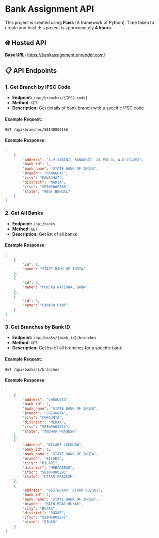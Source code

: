 # Bank Assignment API

This project is created using **Flask** (A framework of Python). Time taken to create and host this project is approximately **4 hours**.

## 🌐 Hosted API
**Base URL:** https://bankassignment.onrender.com/

## 📋 API Endpoints

### 1. Get Branch by IFSC Code

- **Endpoint:** `/api/branches/{IFSC-code}`
- **Method:** `GET`
- **Description:** Get details of bank branch with a specific IFSC code

#### Example Request:
```
GET /api/branches/SBIN0000166
```

#### Example Response:
```json
[
    {
        "address": "S.V.SARANI, RANAGHAT, 24 PGS N, W.B-741201",
        "bank_id": 1,
        "bank_name": "STATE BANK OF INDIA",
        "branch": "RANAGHAT",
        "city": "RANAGHAT",
        "district": "NADIA",
        "ifsc": "SBIN0000166",
        "state": "WEST BENGAL"
    }
]
```

### 2. Get All Banks

- **Endpoint:** `/api/banks`
- **Method:** `GET`
- **Description:** Get list of all banks

#### Example Response:
```json
[
    {
        "id": 1,
        "name": "STATE BANK OF INDIA"
    },
    {
        "id": 2,
        "name": "PUNJAB NATIONAL BANK"
    },
    {
        "id": 3,
        "name": "CANARA BANK"
    }
]
```

### 3. Get Branches by Bank ID

- **Endpoint:** `/api/banks/{bank_id}/branches`
- **Method:** `GET`
- **Description:** Get list of all branches for a specific bank

#### Example Request:
```
GET /api/banks/1/branches
```

#### Example Response:
```json
[
    {
        "address": "CHEGUNTA",
        "bank_id": 1,
        "bank_name": "STATE BANK OF INDIA",
        "branch": "CHEGUNTA",
        "city": "CHEGUNTA",
        "district": "MEDAK",
        "ifsc": "SBIN0004722",
        "state": "ANDHRA PRADESH"
    },
    {
        "address": "BILARI LUCKNOW",
        "bank_id": 1,
        "bank_name": "STATE BANK OF INDIA",
        "branch": "BILARI",
        "city": "BILARI",
        "district": "MORADABAD",
        "ifsc": "SBIN0000595",
        "state": "UTTAR PRADESH"
    },
    {
        "address": "DISTBUXAR  BIHAR 802101",
        "bank_id": 1,
        "bank_name": "STATE BANK OF INDIA",
        "branch": "MAIN ROAD BUXAR",
        "city": "BUXAR",
        "district": "BUXAR",
        "ifsc": "SBIN0001227",
        "state": "BIHAR"
    }
]
```